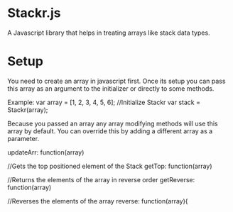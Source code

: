 # Stackr.js
A Javascript library that helps in treating arrays like stack data types.

# Setup

You need to create an array in javascript first. Once its setup you can pass this array as an argument
to the initializer or directly to some methods.

Example:
var array = [1, 2, 3, 4, 5, 6];
//Initialize Stackr
var stack = Stackr(array);

Because you passed an array any array modifying methods will use this array by default. You can override this by adding
a different array as a parameter.

updateArr: function(array)

//Gets the top positioned element of the Stack
getTop: function(array)

//Returns the elements of the array in reverse order
getReverse: function(array)

//Reverses the elements of the array
reverse: function(array){

